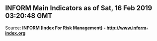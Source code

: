 ## INFORM Main Indicators as of Sat, 16 Feb 2019 03:20:48 GMT

Source: **INFORM (Index For Risk Management) - http://www.inform-index.org**